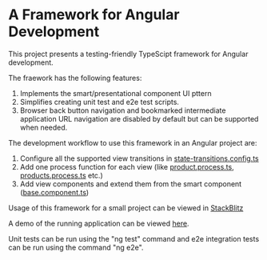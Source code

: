 # A Framework for Angular Development

This project presents a testing-friendly TypeScipt framework for Angular development.

The fraework has the following features:

1. Implements the smart/presentational component UI pttern
1. Simplifies creating unit test and e2e test scripts.
2. Browser back button navigation and bookmarked intermediate application URL navigation are disabled by default but can be supported when needed.

The development workflow to use this framework in an Angular project are:

1. Configure all the supported view transitions in [state-transitions.config.ts](https://github.com/mapteb/smart-component-for-angular-projects/blob/main/src/app/state-transitions-config/state-transitions.config.ts)
2. Add one process function for each view (like [product.process.ts](https://github.com/mapteb/smart-component-for-angular-projects/blob/main/src/app/product/product/product.process.ts), [products.process.ts](https://github.com/mapteb/smart-component-for-angular-projects/blob/main/src/app/product/products/products.process.ts) etc.)
3. Add view components and extend them from the smart component ([base.component.ts](https://github.com/mapteb/smart-component-for-angular-projects/blob/main/src/app/base/base.component.ts))

Usage of this framework for a small project can be viewed in [StackBlitz](https://stackblitz.com/edit/angular-ivy-glvqom?file=README.md)

A demo of the running application can be viewed [here](https://mapteb.github.io/smart-component-for-angular-projects/home).

Unit tests can be run using the "ng test" command and e2e integration tests can be run using the command "ng e2e".